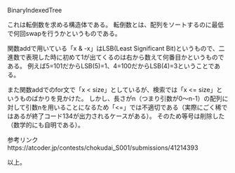 BinaryIndexedTree

これは転倒数を求める構造体である。
転倒数とは、配列をソートするのに最低で何回swapを行うかというものである。

関数addで用いている「x & -x」はLSB(Least Significant Bit)というもので、二進数で表現した時に初めて1が出てくるのは右から数えて何番目かというものである。
例えば5=101だからLSB(5)=1、4=100だからLSB(4)=3ということである。

また関数addでのfor文で「x < size」としているが、検索では「x <= size」というものばかりを見かけた。
しかし、長さがn（つまり引数が0～n-1）の配列に対して引数nを用いることになるため「<=」では不適切である（実際にごく稀ではあるが終了コード134が出力されるケースがある）。
そのため等号は削除した（数学的にも自明である）。

参考リンクhttps://atcoder.jp/contests/chokudai_S001/submissions/41214393

以上。
